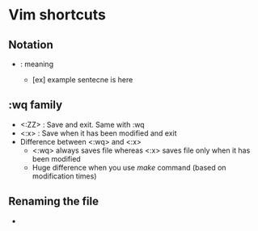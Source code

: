# Vim shortcuts

## Notation
* <shortcut> : meaning
	* [ex] example sentecne is here

## :wq family
* <:ZZ>	: Save and exit. Same with :wq
* <:x>	: Save when it has been modified and exit
* Difference between <:wq> and <:x>
	* <:wq> always saves file whereas <:x> saves file only when it has been modified
	* Huge difference when you use *make* command (based on modification times)

## Renaming the file
* 
